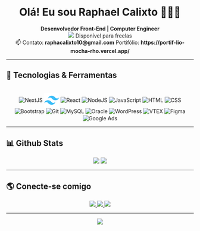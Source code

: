 <h1 align="center">
  Olá! Eu sou <strong>Raphael Calixto</strong> 👨🏻‍💻
</h1>

<p align="center">
  <strong>Desenvolvedor Front-End | Computer Engineer</strong> <br/>
  <img src="https://cdn.discordapp.com/attachments/783855679957106699/1072288426319171635/104-1049036_handshake-png-icon-free-clipart.png" width="18px"> Disponível para freelas <br/>
  📫 Contato: <strong>raphacalixto10@gmail.com</strong>
   Portifólio: <strong>https://portif-lio-mocha-rho.vercel.app/</strong>
</p>

---

## 🚀 Tecnologias & Ferramentas

<div align="center" style="display: inline_block"><br>
  <img align="center" alt="NextJS" height="40" width="40" src="https://cdn.jsdelivr.net/gh/devicons/devicon/icons/nextjs/nextjs-original.svg">
  <img align="center" alt="TailwindCSS" height="40" width="40" src="https://raw.githubusercontent.com/devicons/devicon/master/icons/tailwindcss/tailwindcss-plain.svg">
  <img align="center" alt="React" height="40" width="40" src="https://cdn.jsdelivr.net/gh/devicons/devicon/icons/react/react-original.svg">
  <img align="center" alt="NodeJS" height="40" width="40" src="https://cdn.jsdelivr.net/gh/devicons/devicon/icons/nodejs/nodejs-original.svg">
  <img align="center" alt="JavaScript" height="40" width="40" src="https://cdn.jsdelivr.net/gh/devicons/devicon/icons/javascript/javascript-plain.svg">
  <img align="center" alt="HTML" height="40" width="40" src="https://cdn.jsdelivr.net/gh/devicons/devicon/icons/html5/html5-plain-wordmark.svg">
  <img align="center" alt="CSS" height="40" width="40" src="https://cdn.jsdelivr.net/gh/devicons/devicon/icons/css3/css3-plain-wordmark.svg">
  <img align="center" alt="Bootstrap" height="40" width="40" src="https://cdn.jsdelivr.net/gh/devicons/devicon/icons/bootstrap/bootstrap-plain-wordmark.svg">
  <img align="center" alt="Git" height="40" width="40" src="https://cdn.jsdelivr.net/gh/devicons/devicon/icons/git/git-original.svg">
  <img align="center" alt="MySQL" height="40" width="40" src="https://cdn.jsdelivr.net/gh/devicons/devicon/icons/mysql/mysql-original.svg">
  <img align="center" alt="Oracle" height="40" width="40" src="https://cdn.jsdelivr.net/gh/devicons/devicon/icons/oracle/oracle-original.svg">
  <img align="center" alt="WordPress" height="40" width="40" src="https://cdn.jsdelivr.net/gh/devicons/devicon/icons/wordpress/wordpress-plain.svg">
  <img align="center" alt="VTEX" height="40" width="40" src="https://seeklogo.com/images/V/vtex-logo-472A7E6DBD-seeklogo.com.png">
  <img align="center" alt="Figma" height="40" width="40" src="https://cdn.jsdelivr.net/gh/devicons/devicon/icons/figma/figma-original.svg">
  <img align="center" alt="Google Ads" height="40" width="40" src="https://upload.wikimedia.org/wikipedia/commons/thumb/f/fb/Google-Ads-Logo.svg/512px-Google-Ads-Logo.svg.png">
</div>

---

## 📊 Github Stats

<div align="center">
  <img height="180em" src="https://github-readme-stats.vercel.app/api?username=RaphaCalixto&show_icons=true&theme=radical&include_all_commits=true"/>
  <img height="180em" src="https://github-readme-stats.vercel.app/api/top-langs/?username=RaphaCalixto&layout=compact&langs_count=7&theme=radical"/>
</div>

---

## 🌎 Conecte-se comigo

<div align="center">
  <a href="https://www.instagram.com/rapha_calixto/" target="_blank">
    <img src="https://img.shields.io/badge/-Instagram-%23E4405F?style=for-the-badge&logo=instagram&logoColor=white">
  </a>
  <a href="mailto:raphacalixto10@gmail.com" target="_blank">
    <img src="https://img.shields.io/badge/-Gmail-%23333?style=for-the-badge&logo=gmail&logoColor=white">
  </a>
  <a href="https://www.linkedin.com/in/raphael-roberto-calixto-10a204234/" target="_blank">
    <img src="https://img.shields.io/badge/-LinkedIn-%230077B5?style=for-the-badge&logo=linkedin&logoColor=white">
  </a>
</div>

---

<div align="center">
  <img src="https://media.tenor.com/EJ1C6RDW3YoAAAAM/kakashi-bye-bye-anime.gif" width="300"/>
</div>
